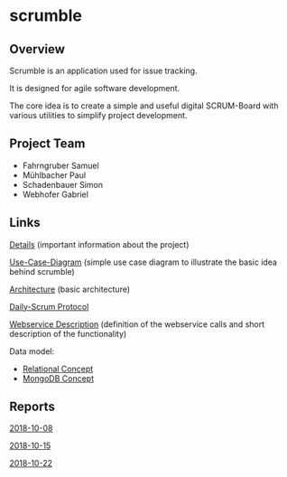 # scrumble
## Overview
Scrumble is an application used for issue tracking.

It is designed for agile software development.

The core idea is to create a simple and useful digital SCRUM-Board
with various utilities to simplify project development.

## Project Team
* Fahrngruber Samuel
* Mühlbacher Paul
* Schadenbauer Simon
* Webhofer Gabriel

## Links
[Details](https://docs.google.com/document/d/1vgrrGldILusFZukWhuFxPKrlXpXGgOuYFxEKtS-2n1E/edit?usp=sharing) (important information about the project)

[Use-Case-Diagram](https://drive.google.com/file/d/1NgMuTejAouxqfbYYXzfpeD8y0tExms7U/view?usp=sharing) (simple use case diagram to illustrate the basic idea behind scrumble)

[Architecture](https://drive.google.com/file/d/1YIi5ONN6RXLwBg_hGWoYYh-4-1DUeQ-p/view?usp=sharing) (basic architecture)

[Daily-Scrum Protocol](https://docs.google.com/spreadsheets/d/1t_5jstsjgp5X96Bj1UjHfc2r9S3Zre9wwdr6FJAflk0/edit?usp=sharing)

[Webservice Description](https://docs.google.com/document/d/1n7DMO2ZAo60nKiIRyApaHwPvQansGYB_qu9Vq15YLac/edit?usp=sharing) (definition of the webservice calls and short description of the functionality)


Data model:
* [Relational Concept](https://drive.google.com/file/d/1IUcQMx_k_iGSqM7_8woLZzctV2SF7k3R/view?usp=sharing)
* [MongoDB Concept](https://drive.google.com/file/d/1No-tgxvGDaXy5VZoPew_oyJBf0xctDWK/view?usp=sharing)

## Reports
[2018-10-08](https://docs.google.com/document/d/1GIx_nPy6as6BWanGzhu7H6GL-lOTfZIBhx789N2Ldmw/edit?usp=sharing)

[2018-10-15](https://docs.google.com/document/d/1Gon0d3dsv2NabF_IYOM2_ienjwpz0SYARF6-fLzsgok/edit?usp=sharing)

[2018-10-22](https://docs.google.com/document/d/1ZKyH_1ksY__FbPm0fRWnVfUPl7ngW_nmSNYprvn42hM/edit?usp=sharing)
